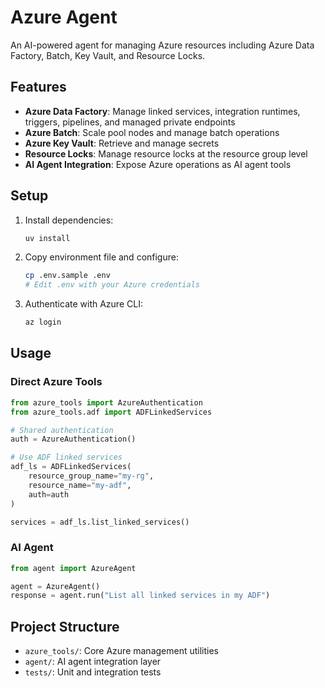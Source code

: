 # Azure Agent

An AI-powered agent for managing Azure resources including Azure Data Factory, Batch, Key Vault, and Resource Locks.

## Features

- **Azure Data Factory**: Manage linked services, integration runtimes, triggers, pipelines, and managed private endpoints
- **Azure Batch**: Scale pool nodes and manage batch operations
- **Azure Key Vault**: Retrieve and manage secrets
- **Resource Locks**: Manage resource locks at the resource group level
- **AI Agent Integration**: Expose Azure operations as AI agent tools

## Setup

1. Install dependencies:
   ```bash
   uv install
   ```

2. Copy environment file and configure:
   ```bash
   cp .env.sample .env
   # Edit .env with your Azure credentials
   ```

3. Authenticate with Azure CLI:
   ```bash
   az login
   ```

## Usage

### Direct Azure Tools

```python
from azure_tools import AzureAuthentication
from azure_tools.adf import ADFLinkedServices

# Shared authentication
auth = AzureAuthentication()

# Use ADF linked services
adf_ls = ADFLinkedServices(
    resource_group_name="my-rg",
    resource_name="my-adf",
    auth=auth
)

services = adf_ls.list_linked_services()
```

### AI Agent

```python
from agent import AzureAgent

agent = AzureAgent()
response = agent.run("List all linked services in my ADF")
```

## Project Structure

- `azure_tools/`: Core Azure management utilities
- `agent/`: AI agent integration layer
- `tests/`: Unit and integration tests
